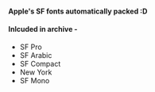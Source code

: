 #### Apple's SF fonts automatically packed :D

#### Inlcuded in archive -
- SF Pro
- SF Arabic
- SF Compact
- New York
- SF Mono
